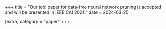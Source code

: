 +++
title = "Our tool paper for data-free neural network pruning is accepted and will be presented in IEEE CAI 2024."
date = 2024-03-25

[extra]
category = "paper"
+++
